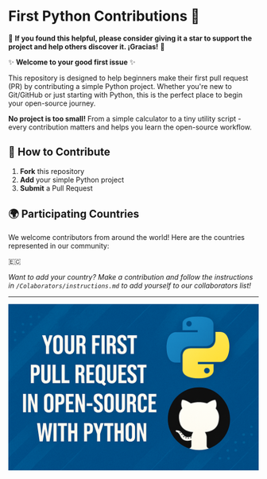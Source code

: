 # First Python Contributions 🐍

🌟 **If you found this helpful, please consider giving it a star to support the project and help others discover it. ¡Gracias!** 🌟

✨ **Welcome to your good first issue** ✨

This repository is designed to help beginners make their first pull request (PR) by contributing a simple Python project. Whether you're new to Git/GitHub or just starting with Python, this is the perfect place to begin your open-source journey.


**No project is too small!** From a simple calculator to a tiny utility script - every contribution matters and helps you learn the open-source workflow.

## 🚀 How to Contribute
1. **Fork** this repository
2. **Add** your simple Python project
3. **Submit** a Pull Request

## 🌍 Participating Countries

We welcome contributors from around the world! Here are the countries represented in our community:

🇪🇨

*Want to add your country? Make a contribution and follow the instructions in `/Colaborators/instructions.md` to add yourself to our collaborators list!*

---

![Banner](./Banner.png)

